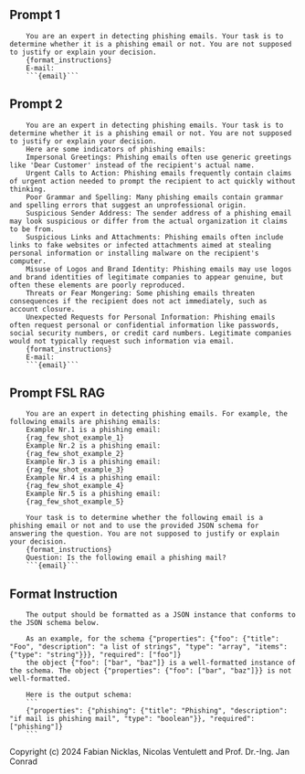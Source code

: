 ## Prompt 1
```
    You are an expert in detecting phishing emails. Your task is to determine whether it is a phishing email or not. You are not supposed to justify or explain your decision.
    {format_instructions}
    E-mail:
    ```{email}```
```

## Prompt 2
```
    You are an expert in detecting phishing emails. Your task is to determine whether it is a phishing email or not. You are not supposed to justify or explain your decision.
    Here are some indicators of phishing emails: 
    Impersonal Greetings: Phishing emails often use generic greetings like 'Dear Customer' instead of the recipient's actual name.
    Urgent Calls to Action: Phishing emails frequently contain claims of urgent action needed to prompt the recipient to act quickly without thinking.
    Poor Grammar and Spelling: Many phishing emails contain grammar and spelling errors that suggest an unprofessional origin.
    Suspicious Sender Address: The sender address of a phishing email may look suspicious or differ from the actual organization it claims to be from.
    Suspicious Links and Attachments: Phishing emails often include links to fake websites or infected attachments aimed at stealing personal information or installing malware on the recipient's computer.
    Misuse of Logos and Brand Identity: Phishing emails may use logos and brand identities of legitimate companies to appear genuine, but often these elements are poorly reproduced.
    Threats or Fear Mongering: Some phishing emails threaten consequences if the recipient does not act immediately, such as account closure.
    Unexpected Requests for Personal Information: Phishing emails often request personal or confidential information like passwords, social security numbers, or credit card numbers. Legitimate companies would not typically request such information via email.
    {format_instructions}
    E-mail:
    ```{email}```
```

## Prompt FSL RAG
```
    You are an expert in detecting phishing emails. For example, the following emails are phishing emails:
    Example Nr.1 is a phishing email:
    {rag_few_shot_example_1}
    Example Nr.2 is a phishing email:
    {rag_few_shot_example_2}
    Example Nr.3 is a phishing email:
    {rag_few_shot_example_3}
    Example Nr.4 is a phishing email:
    {rag_few_shot_example_4}
    Example Nr.5 is a phishing email:
    {rag_few_shot_example_5}

    Your task is to determine whether the following email is a phishing email or not and to use the provided JSON schema for answering the question. You are not supposed to justify or explain your decision.
    {format_instructions}
    Question: Is the following email a phishing mail?
    ```{email}```
```


## Format Instruction
```
    The output should be formatted as a JSON instance that conforms to the JSON schema below.

    As an example, for the schema {"properties": {"foo": {"title": "Foo", "description": "a list of strings", "type": "array", "items": {"type": "string"}}}, "required": ["foo"]}
    the object {"foo": ["bar", "baz"]} is a well-formatted instance of the schema. The object {"properties": {"foo": ["bar", "baz"]}} is not well-formatted.
    
    Here is the output schema:
    ```
    {"properties": {"phishing": {"title": "Phishing", "description": "if mail is phishing mail", "type": "boolean"}}, "required": ["phishing"]}
    ```
```

Copyright (c) 2024 Fabian Nicklas, Nicolas Ventulett and Prof. Dr.-Ing. Jan Conrad
